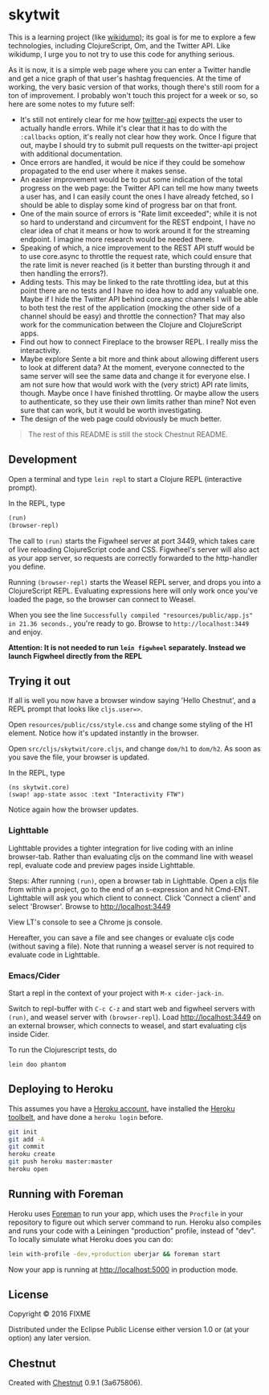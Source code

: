 # skytwit

This is a learning project (like
[wikidump](https://github.com/gaverhae/wikidump)); its goal is for me to
explore a few technologies, including ClojureScript, Om, and the Twitter API.
Like wikidump, I urge you to not try to use this code for anything serious.

As it is now, it is a simple web page where you can enter a Twitter handle and
get a nice graph of that user's hashtag frequencies. At the time of working,
the very basic version of that works, though there's still room for a ton of
improvement. I probably won't touch this project for a week or so, so here are
some notes to my future self:

* It's still not entirely clear for me how
  [twitter-api](https://github.com/adamwynne/twitter-api) expects the user to
  actually handle errors. While it's clear that it has to do with the
  `:callbacks` option, it's really not clear how they work. Once I figure that
  out, maybe I should try to submit pull requests on the twitter-api project
  with additional documentation.
* Once errors are handled, it would be nice if they could be somehow propagated
  to the end user where it makes sense.
* An easier improvement would be to put some indication of the total progress
  on the web page: the Twitter API can tell me how many tweets a user has, and
  I can easily count the ones I have already fetched, so I should be able to
  display some kind of progress bar on that front.
* One of the main source of errors is "Rate limit exceeded"; while it is not so
  hard to understand and circumvent for the REST endpoint, I have no clear idea
  of chat it means or how to work around it for the streaming endpoint. I
  imagine more research would be needed there.
* Speaking of which, a nice improvement to the REST API stuff would be to use
  core.async to throttle the request rate, which could ensure that the rate
  limit is never reached (is it better than bursting through it and then
  handling the errors?).
* Adding tests. This may be linked to the rate throttling idea, but at this
  point there are no tests and I have no idea how to add any valuable one.
  Maybe if I hide the Twitter API behind core.async channels I will be able to
  both test the rest of the application (mocking the other side of a channel
  should be easy) and throttle the connection? That may also work for the
  communication between the Clojure and ClojureScript apps.
* Find out how to connect Fireplace to the browser REPL. I really miss the
  interactivity.
* Maybe explore Sente a bit more and think about allowing different users to
  look at different data? At the moment, everyone connected to the same server
  will see the same data and change it for everyone else. I am not sure how that
  would work with the (very strict) API rate limits, though. Maybe once I have
  finished throttling. Or maybe allow the users to authenticate, so they use
  their own limits rather than mine? Not even sure that can work, but it would
  be worth investigating.
* The design of the web page could obviously be much better.

>
> The rest of this README is still the stock Chestnut README.
>

## Development

Open a terminal and type `lein repl` to start a Clojure REPL
(interactive prompt).

In the REPL, type

```clojure
(run)
(browser-repl)
```

The call to `(run)` starts the Figwheel server at port 3449, which takes care of
live reloading ClojureScript code and CSS. Figwheel's server will also act as
your app server, so requests are correctly forwarded to the http-handler you
define.

Running `(browser-repl)` starts the Weasel REPL server, and drops you into a
ClojureScript REPL. Evaluating expressions here will only work once you've
loaded the page, so the browser can connect to Weasel.

When you see the line `Successfully compiled "resources/public/app.js" in 21.36
seconds.`, you're ready to go. Browse to `http://localhost:3449` and enjoy.

**Attention: It is not needed to run `lein figwheel` separately. Instead we
launch Figwheel directly from the REPL**

## Trying it out

If all is well you now have a browser window saying 'Hello Chestnut',
and a REPL prompt that looks like `cljs.user=>`.

Open `resources/public/css/style.css` and change some styling of the
H1 element. Notice how it's updated instantly in the browser.

Open `src/cljs/skytwit/core.cljs`, and change `dom/h1` to
`dom/h2`. As soon as you save the file, your browser is updated.

In the REPL, type

```
(ns skytwit.core)
(swap! app-state assoc :text "Interactivity FTW")
```

Notice again how the browser updates.

### Lighttable

Lighttable provides a tighter integration for live coding with an inline
browser-tab. Rather than evaluating cljs on the command line with weasel repl,
evaluate code and preview pages inside Lighttable.

Steps: After running `(run)`, open a browser tab in Lighttable. Open a cljs file
from within a project, go to the end of an s-expression and hit Cmd-ENT.
Lighttable will ask you which client to connect. Click 'Connect a client' and
select 'Browser'. Browse to [http://localhost:3449](http://localhost:3449)

View LT's console to see a Chrome js console.

Hereafter, you can save a file and see changes or evaluate cljs code (without saving a file). Note that running a weasel server is not required to evaluate code in Lighttable.

### Emacs/Cider

Start a repl in the context of your project with `M-x cider-jack-in`.

Switch to repl-buffer with `C-c C-z` and start web and figwheel servers with
`(run)`, and weasel server with `(browser-repl`). Load
[http://localhost:3449](http://localhost:3449) on an external browser, which
connects to weasel, and start evaluating cljs inside Cider.

To run the Clojurescript tests, do

```
lein doo phantom
```

## Deploying to Heroku

This assumes you have a
[Heroku account](https://signup.heroku.com/dc), have installed the
[Heroku toolbelt](https://toolbelt.heroku.com/), and have done a
`heroku login` before.

``` sh
git init
git add -A
git commit
heroku create
git push heroku master:master
heroku open
```

## Running with Foreman

Heroku uses [Foreman](http://ddollar.github.io/foreman/) to run your
app, which uses the `Procfile` in your repository to figure out which
server command to run. Heroku also compiles and runs your code with a
Leiningen "production" profile, instead of "dev". To locally simulate
what Heroku does you can do:

``` sh
lein with-profile -dev,+production uberjar && foreman start
```

Now your app is running at
[http://localhost:5000](http://localhost:5000) in production mode.
## License

Copyright © 2016 FIXME

Distributed under the Eclipse Public License either version 1.0 or (at
your option) any later version.

## Chestnut

Created with [Chestnut](http://plexus.github.io/chestnut/) 0.9.1 (3a675806).
